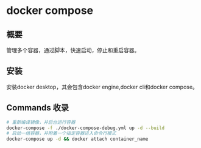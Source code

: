 # docker compose

## 概要

管理多个容器，通过脚本，快速启动，停止和重启容器。

## 安装

安装docker desktop，其会包含docker engine,docker cli和docker compose。

## Commands 收录

```sh
# 重新编译镜像，并后台运行容器
docker-compose -f ./docker-compose-debug.yml up -d --build
# 启动一组容器，并附着一个指定容器进入命令行模式
docker-compose up -d && docker attach container_name

```


